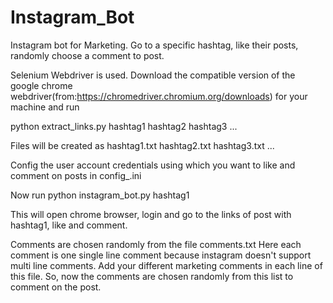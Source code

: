 # Instagram_Bot
Instagram bot for Marketing. Go to a specific hashtag, like their posts, randomly choose a comment to post.


Selenium Webdriver is used. Download the compatible version of the google chrome webdriver(from:https://chromedriver.chromium.org/downloads) for your machine and run 

python extract_links.py hashtag1 hashtag2 hashtag3 ...

Files will be created as
hashtag1.txt
hashtag2.txt
hashtag3.txt
...

Config the user account credentials using which you want to like and comment on posts in config_.ini

Now run 
python instagram_bot.py hashtag1

This will open chrome browser, login and go to the links of post with hashtag1, like and comment.

Comments are chosen randomly from the file comments.txt
Here each comment is one single line comment because instagram doesn't support multi line comments.
Add your different marketing comments in each line of this file. So, now the comments are chosen randomly from this list to comment on the post.
